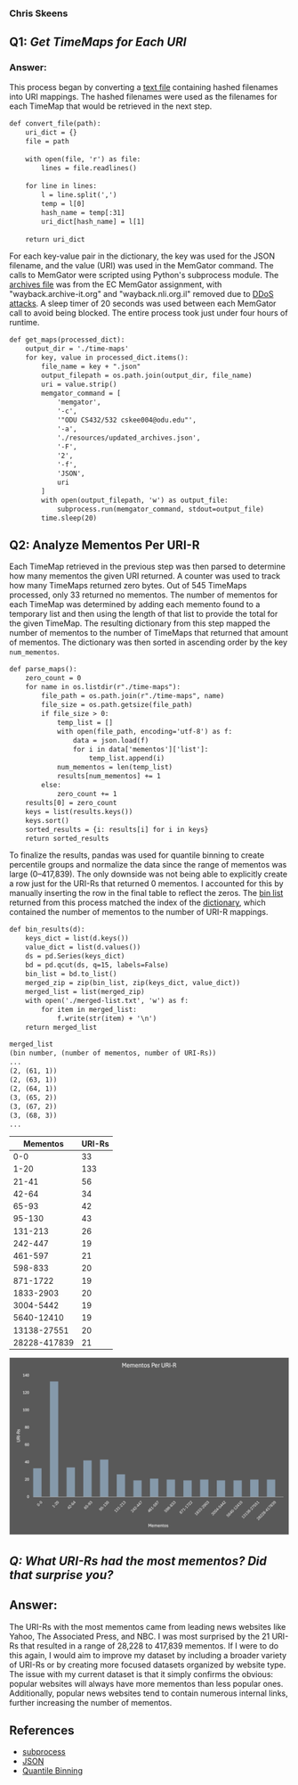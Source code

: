 ### Chris Skeens


## Q1: *Get TimeMaps for Each URI*
### Answer:
This process began by converting a [text file](./resources/key-uri.txt) containing hashed filenames into URI mappings. The hashed filenames were used as the filenames for each TimeMap that would be retrieved in the next step.
```
def convert_file(path):
    uri_dict = {}
    file = path

    with open(file, 'r') as file:
        lines = file.readlines()
    
    for line in lines:
        l = line.split(',')
        temp = l[0]
        hash_name = temp[:31]
        uri_dict[hash_name] = l[1]
    
    return uri_dict
```
For each key-value pair in the dictionary, the key was used for the JSON filename, and the value (URI) was used in the MemGator command. The calls to MemGator were scripted using Python's subprocess module. The [archives file](./resources/updated_archives.json) was from the EC MemGator assignment, with "wayback.archive-it.org" and "wayback.nli.org.il" removed due to [DDoS attacks](https://therecord.media/internet-archive-restores-some-services). A sleep timer of 20 seconds was used between each MemGator call to avoid being blocked. The entire process took just under four hours of runtime. 
```
def get_maps(processed_dict):
    output_dir = './time-maps'
    for key, value in processed_dict.items():
        file_name = key + ".json"
        output_filepath = os.path.join(output_dir, file_name)
        uri = value.strip()
        memgator_command = [
            'memgator',
            '-c',
            '"ODU CS432/532 cskee004@odu.edu"',
            '-a',
            './resources/updated_archives.json',
            '-F',
            '2',
            '-f',
            'JSON',
            uri
        ]
        with open(output_filepath, 'w') as output_file:
            subprocess.run(memgator_command, stdout=output_file)
        time.sleep(20)
```
## Q2: Analyze Mementos Per URI-R
Each TimeMap retrieved in the previous step was then parsed to determine how many mementos the given URI returned. A counter was used to track how many TimeMaps returned zero bytes. Out of 545 TimeMaps processed, only 33 returned no mementos. The number of mementos for each TimeMap was determined by adding each memento found to a temporary list and then using the length of that list to provide the total for the given TimeMap. The resulting dictionary from this step mapped the number of mementos to the number of TimeMaps that returned that amount of mementos. The dictionary was then sorted in ascending order by the key `num_mementos`. 

```
def parse_maps():
    zero_count = 0
    for name in os.listdir(r"./time-maps"):
        file_path = os.path.join(r"./time-maps", name)
        file_size = os.path.getsize(file_path)
        if file_size > 0:
            temp_list = []
            with open(file_path, encoding='utf-8') as f:
                data = json.load(f)
                for i in data['mementos']['list']:
                    temp_list.append(i)
            num_mementos = len(temp_list)
            results[num_mementos] += 1
        else:
            zero_count += 1
    results[0] = zero_count
    keys = list(results.keys())
    keys.sort()
    sorted_results = {i: results[i] for i in keys}
    return sorted_results
```
To finalize the results, pandas was used for quantile binning to create percentile groups and normalize the data since the range of mementos was large (0–417,839). The only downside was not being able to explicitly create a row just for the URI-Rs that returned 0 mementos. I accounted for this by manually inserting the row in the final table to reflect the zeros. The [bin list](./results/bin-mementos.txt) returned from this process matched the index of the [dictionary](./mementos-uri.txt), which contained the number of mementos to the number of URI-R mappings. 
```
def bin_results(d):
    keys_dict = list(d.keys()) 
    value_dict = list(d.values())
    ds = pd.Series(keys_dict)
    bd = pd.qcut(ds, q=15, labels=False)
    bin_list = bd.to_list() 
    merged_zip = zip(bin_list, zip(keys_dict, value_dict))
    merged_list = list(merged_zip)
    with open('./merged-list.txt', 'w') as f:
        for item in merged_list:
            f.write(str(item) + '\n')
    return merged_list
```
```
merged_list
(bin number, (number of mementos, number of URI-Rs))
...
(2, (61, 1))
(2, (63, 1))
(2, (64, 1))
(3, (65, 2))
(3, (67, 2))
(3, (68, 3))
...
```
| Mementos    | URI-Rs |
|-------------|--------|
| 0-0         | 33     |
| 1-20        | 133    |
| 21-41       | 56     |
| 42-64       | 34     |
| 65-93       | 42     |
| 95-130      | 43     |
| 131-213     | 26     |
| 242-447     | 19     |
| 461-597     | 21     |
| 598-833     | 20     |
| 871-1722    | 19     |
| 1833-2903   | 20     |
| 3004-5442   | 19     |
| 5640-12410  | 19     |
| 13138-27551 | 20     |
| 28228-417839| 21     |

![Graph](./results/results-graph.png)

## *Q: What URI-Rs had the most mementos? Did that surprise you?*
## Answer:
The URI-Rs with the most mementos came from leading news websites like Yahoo, The Associated Press, and NBC. I was most surprised by the 21 URI-Rs that resulted in a range of 28,228 to 417,839 mementos. If I were to do this again, I would aim to improve my dataset by including a broader variety of URI-Rs or by creating more focused datasets organized by website type. The issue with my current dataset is that it simply confirms the obvious: popular websites will always have more mementos than less popular ones. Additionally, popular news websites tend to contain numerous internal links, further increasing the number of mementos.

## References
- [subprocess](https://docs.python.org/3/library/subprocess.html)
- [JSON](https://docs.python.org/3/library/json.html)
- [Quantile Binning](https://pandas.pydata.org/docs/reference/api/pandas.qcut.html)
